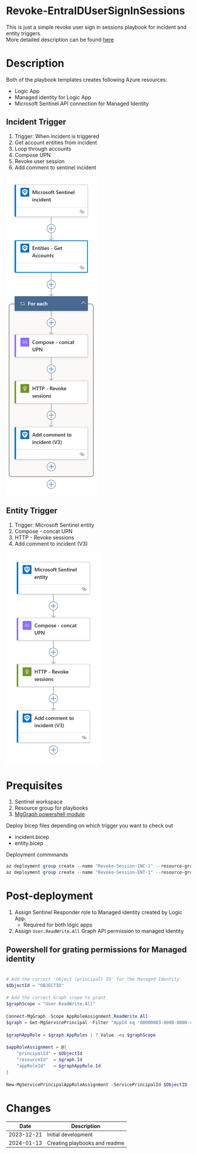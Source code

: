 # Revoke-EntraIDUserSignInSessions

This is just a simple revoke user sign in sessions playbook for incident and entity triggers.  
More detailed description can be found [here](https://www.anssipaivinen.fi/posts/Revoke-User-Sign-In-Sessions-by-Logic-App-Sentinel-Playbook/)

# Description

Both of the playbook templates creates following Azure resources:
- Logic App
- Managed identity for Logic App
- Microsoft Sentinel API connection for Managed Identity



## Incident Trigger
1. Trigger: When incident is triggered
2. Get account entities from incident
3. Loop through accounts
4. Compose UPN
5. Revoke user session
6. Add comment to sentinel incident

![](./images/Revoke-EntraIDUserSignInSessions-Incident-outline.png)

## Entity Trigger
1. Trigger: Microsoft Sentinel entity
2. Compose - concat UPN
3. HTTP - Revoke sessions
4. Add comment to incident (V3)

![](./images/Entity-trigger-revoke-sessions.png)

# Prequisites
1. Sentinel workspace
3. Resource group for playbooks
2. [MgGraph powershell module](https://learn.microsoft.com/en-us/powershell/microsoftgraph/get-started?view=graph-powershell-1.0)

Deploy bicep files depending on which trigger you want to check out
- incident.bicep
- entity.bicep

Deployment commmands
```powershell
az deployment group create --name "Revoke-Session-INC-1" --resource-group "YOU-RG-HERE" --template-file incident.bicep
az deployment group create --name "Revoke-Session-ENT-1" --resource-group "YOU-RG-HERE" --template-file incident.bicep
```

# Post-deployment
1. Assign Sentinel Responder role to Managed identity created by Logic App.
    - Required for both logic apps
2. Assign `User.ReadWrite.All` Graph API permission to managed Identity

## Powershell for grating permissions for Managed identity

```powershell

# Add the correct 'Object (principal) ID' for the Managed Identity
$ObjectId = "OBJECTID"

# Add the correct Graph scope to grant
$graphScope = "User.ReadWrite.All"

Connect-MgGraph -Scope AppRoleAssignment.ReadWrite.All
$graph = Get-MgServicePrincipal -Filter "AppId eq '00000003-0000-0000-c000-000000000000'"

$graphAppRole = $graph.AppRoles | ? Value -eq $graphScope

$appRoleAssignment = @{
    "principalId" = $ObjectId
    "resourceId"  = $graph.Id
    "appRoleId"   = $graphAppRole.Id
}

New-MgServicePrincipalAppRoleAssignment -ServicePrincipalId $ObjectID -BodyParameter $appRoleAssignment | Format-List


```

# Changes
|Date|Description|
|--|--|
|2023-12-21|Initial development|
|2024-01-13|Creating playbooks and readme|